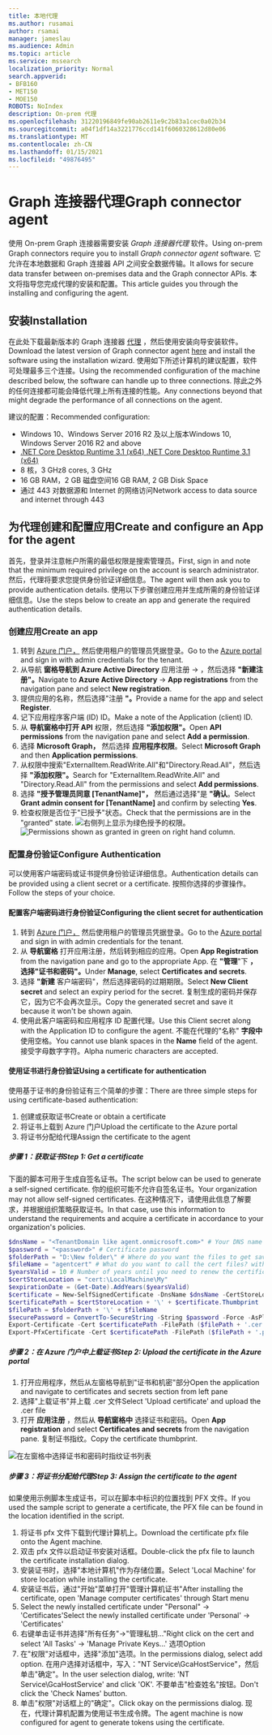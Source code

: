 ```yaml
---
title: 本地代理
ms.author: rusamai
author: rsamai
manager: jameslau
ms.audience: Admin
ms.topic: article
ms.service: mssearch
localization_priority: Normal
search.appverid:
- BFB160
- MET150
- MOE150
ROBOTS: NoIndex
description: On-prem 代理
ms.openlocfilehash: 31220196849fe90ab2611e9c2b83a1cec0a02b34
ms.sourcegitcommit: a04f1df14a3221776ccd141f6060328612d80e06
ms.translationtype: MT
ms.contentlocale: zh-CN
ms.lasthandoff: 01/15/2021
ms.locfileid: "49876495"
---
```

# <a name="graph-connector-agent"></a><span data-ttu-id="191f5-103">Graph 连接器代理</span><span class="sxs-lookup"><span data-stu-id="191f5-103">Graph connector agent</span></span>

<span data-ttu-id="191f5-104">使用 On-prem Graph 连接器需要安装 *Graph 连接器代理* 软件。</span><span class="sxs-lookup"><span data-stu-id="191f5-104">Using on-prem Graph connectors require you to install *Graph connector agent* software.</span></span> <span data-ttu-id="191f5-105">它允许在本地数据和 Graph 连接器 API 之间安全数据传输。</span><span class="sxs-lookup"><span data-stu-id="191f5-105">It allows for secure data transfer between on-premises data and the Graph connector APIs.</span></span> <span data-ttu-id="191f5-106">本文将指导您完成代理的安装和配置。</span><span class="sxs-lookup"><span data-stu-id="191f5-106">This article guides you through the installing and configuring the agent.</span></span>

## <a name="installation"></a><span data-ttu-id="191f5-107">安装</span><span class="sxs-lookup"><span data-stu-id="191f5-107">Installation</span></span>

<span data-ttu-id="191f5-108">在此处下载最新版本的 Graph 连接器 [代理](https://aka.ms/gcadownload) ，然后使用安装向导安装软件。</span><span class="sxs-lookup"><span data-stu-id="191f5-108">Download the latest version of Graph connector agent [here](https://aka.ms/gcadownload) and install the software using the installation wizard.</span></span> <span data-ttu-id="191f5-109">使用如下所述计算机的建议配置，软件可处理最多三个连接。</span><span class="sxs-lookup"><span data-stu-id="191f5-109">Using the recommended configuration of the machine described below, the software can handle up to three connections.</span></span> <span data-ttu-id="191f5-110">除此之外的任何连接都可能会降低代理上所有连接的性能。</span><span class="sxs-lookup"><span data-stu-id="191f5-110">Any connections beyond that might degrade the performance of all connections on the agent.</span></span>

<span data-ttu-id="191f5-111">建议的配置：</span><span class="sxs-lookup"><span data-stu-id="191f5-111">Recommended configuration:</span></span>

* <span data-ttu-id="191f5-112">Windows 10、Windows Server 2016 R2 及以上版本</span><span class="sxs-lookup"><span data-stu-id="191f5-112">Windows 10, Windows Server 2016 R2 and above</span></span>
* [<span data-ttu-id="191f5-113">.NET Core Desktop Runtime 3.1 (x64) </span><span class="sxs-lookup"><span data-stu-id="191f5-113">.NET Core Desktop Runtime 3.1 (x64)</span></span>](https://dotnet.microsoft.com/download/dotnet-core/3.1)
* <span data-ttu-id="191f5-114">8 核，3 GHz</span><span class="sxs-lookup"><span data-stu-id="191f5-114">8 cores, 3 GHz</span></span>
* <span data-ttu-id="191f5-115">16 GB RAM，2 GB 磁盘空间</span><span class="sxs-lookup"><span data-stu-id="191f5-115">16 GB RAM, 2 GB Disk Space</span></span>
* <span data-ttu-id="191f5-116">通过 443 对数据源和 Internet 的网络访问</span><span class="sxs-lookup"><span data-stu-id="191f5-116">Network access to data source and internet through 443</span></span>

## <a name="create-and-configure-an-app-for-the-agent"></a><span data-ttu-id="191f5-117">为代理创建和配置应用</span><span class="sxs-lookup"><span data-stu-id="191f5-117">Create and configure an App for the agent</span></span>  

<span data-ttu-id="191f5-118">首先，登录并注意帐户所需的最低权限是搜索管理员。</span><span class="sxs-lookup"><span data-stu-id="191f5-118">First, sign in and note that the minimum required privilege on the account is search administrator.</span></span> <span data-ttu-id="191f5-119">然后，代理将要求您提供身份验证详细信息。</span><span class="sxs-lookup"><span data-stu-id="191f5-119">The agent will then ask you to provide authentication details.</span></span> <span data-ttu-id="191f5-120">使用以下步骤创建应用并生成所需的身份验证详细信息。</span><span class="sxs-lookup"><span data-stu-id="191f5-120">Use the steps below to create an app and generate the required authentication details.</span></span>

### <a name="create-an-app"></a><span data-ttu-id="191f5-121">创建应用</span><span class="sxs-lookup"><span data-stu-id="191f5-121">Create an app</span></span>

1. <span data-ttu-id="191f5-122">转到 [Azure 门户，](https://portal.azure.com) 然后使用租户的管理员凭据登录。</span><span class="sxs-lookup"><span data-stu-id="191f5-122">Go to the [Azure portal](https://portal.azure.com) and sign in with admin credentials for the tenant.</span></span>
2. <span data-ttu-id="191f5-123">从导航 **窗格导航到 Azure Active Directory** 应用注册  ->  ，然后选择 **"新建注册"。**</span><span class="sxs-lookup"><span data-stu-id="191f5-123">Navigate to **Azure Active Directory** -> **App registrations** from the navigation pane and select **New registration**.</span></span>
3. <span data-ttu-id="191f5-124">提供应用的名称，然后选择"注册 **"。**</span><span class="sxs-lookup"><span data-stu-id="191f5-124">Provide a name for the app and select **Register**.</span></span>
4. <span data-ttu-id="191f5-125">记下应用程序客户端 (ID) ID。</span><span class="sxs-lookup"><span data-stu-id="191f5-125">Make a note of the Application (client) ID.</span></span>
5. <span data-ttu-id="191f5-126">从 **导航窗格中打开 API** 权限，然后选择 **"添加权限"。**</span><span class="sxs-lookup"><span data-stu-id="191f5-126">Open **API permissions** from the navigation pane and select **Add a permission**.</span></span>
6. <span data-ttu-id="191f5-127">选择 **Microsoft Graph，** 然后选择 **应用程序权限**。</span><span class="sxs-lookup"><span data-stu-id="191f5-127">Select **Microsoft Graph** and then **Application permissions**.</span></span>
7. <span data-ttu-id="191f5-128">从权限中搜索"ExternalItem.ReadWrite.All"和"Directory.Read.All"，然后选择 **"添加权限"。**</span><span class="sxs-lookup"><span data-stu-id="191f5-128">Search for "ExternalItem.ReadWrite.All" and "Directory.Read.All" from the permissions and select **Add permissions**.</span></span>
8. <span data-ttu-id="191f5-129">选择 **"授予管理员同意 [TenantName]"，** 然后通过选择"是 **"确认**。</span><span class="sxs-lookup"><span data-stu-id="191f5-129">Select **Grant admin consent for [TenantName]** and confirm by selecting **Yes**.</span></span>
9. <span data-ttu-id="191f5-130">检查权限是否位于"已授予"状态。</span><span class="sxs-lookup"><span data-stu-id="191f5-130">Check that the permissions are in the "granted" state.</span></span>
     <span data-ttu-id="191f5-131">![右侧列上显示为绿色授予的权限。](media/onprem-agent/granted-state.png)</span><span class="sxs-lookup"><span data-stu-id="191f5-131">![Permissions shown as granted in green on right hand column.](media/onprem-agent/granted-state.png)</span></span>

### <a name="configure-authentication"></a><span data-ttu-id="191f5-132">配置身份验证</span><span class="sxs-lookup"><span data-stu-id="191f5-132">Configure Authentication</span></span>

<span data-ttu-id="191f5-133">可以使用客户端密码或证书提供身份验证详细信息。</span><span class="sxs-lookup"><span data-stu-id="191f5-133">Authentication details can be provided using a client secret or a certificate.</span></span> <span data-ttu-id="191f5-134">按照你选择的步骤操作。</span><span class="sxs-lookup"><span data-stu-id="191f5-134">Follow the steps of your choice.</span></span>

#### <a name="configuring-the-client-secret-for-authentication"></a><span data-ttu-id="191f5-135">配置客户端密码进行身份验证</span><span class="sxs-lookup"><span data-stu-id="191f5-135">Configuring the client secret for authentication</span></span>

1. <span data-ttu-id="191f5-136">转到 [Azure 门户，](https://portal.azure.com) 然后使用租户的管理员凭据登录。</span><span class="sxs-lookup"><span data-stu-id="191f5-136">Go to the [Azure portal](https://portal.azure.com) and sign in with admin credentials for the tenant.</span></span>
2. <span data-ttu-id="191f5-137">从 **导航窗格** 打开应用注册，然后转到相应的应用。</span><span class="sxs-lookup"><span data-stu-id="191f5-137">Open **App Registration** from the navigation pane and go to the appropriate App.</span></span> <span data-ttu-id="191f5-138">在 **"管理**"下 **，选择"证书和密码"。**</span><span class="sxs-lookup"><span data-stu-id="191f5-138">Under **Manage**, select **Certificates and secrets**.</span></span>
3. <span data-ttu-id="191f5-139">选择 **"新建** 客户端密码"，然后选择密码的过期期限。</span><span class="sxs-lookup"><span data-stu-id="191f5-139">Select **New Client secret** and select an expiry period for the secret.</span></span> <span data-ttu-id="191f5-140">复制生成的密码并保存它，因为它不会再次显示。</span><span class="sxs-lookup"><span data-stu-id="191f5-140">Copy the generated secret and save it because it won't be shown again.</span></span>
4. <span data-ttu-id="191f5-141">使用此客户端密码和应用程序 ID 配置代理。</span><span class="sxs-lookup"><span data-stu-id="191f5-141">Use this Client secret along with the Application ID to configure the agent.</span></span> <span data-ttu-id="191f5-142">不能在代理的"名称" **字段中** 使用空格。</span><span class="sxs-lookup"><span data-stu-id="191f5-142">You cannot use blank spaces in the **Name** field of the agent.</span></span> <span data-ttu-id="191f5-143">接受字母数字字符。</span><span class="sxs-lookup"><span data-stu-id="191f5-143">Alpha numeric characters are accepted.</span></span>

#### <a name="using-a-certificate-for-authentication"></a><span data-ttu-id="191f5-144">使用证书进行身份验证</span><span class="sxs-lookup"><span data-stu-id="191f5-144">Using a certificate for authentication</span></span>

<span data-ttu-id="191f5-145">使用基于证书的身份验证有三个简单的步骤：</span><span class="sxs-lookup"><span data-stu-id="191f5-145">There are three simple steps for using certificate-based authentication:</span></span>

1. <span data-ttu-id="191f5-146">创建或获取证书</span><span class="sxs-lookup"><span data-stu-id="191f5-146">Create or obtain a certificate</span></span>
1. <span data-ttu-id="191f5-147">将证书上载到 Azure 门户</span><span class="sxs-lookup"><span data-stu-id="191f5-147">Upload the certificate to the Azure portal</span></span>
1. <span data-ttu-id="191f5-148">将证书分配给代理</span><span class="sxs-lookup"><span data-stu-id="191f5-148">Assign the certificate to the agent</span></span>

##### <a name="step-1-get-a-certificate"></a><span data-ttu-id="191f5-149">步骤 1：获取证书</span><span class="sxs-lookup"><span data-stu-id="191f5-149">Step 1: Get a certificate</span></span>

<span data-ttu-id="191f5-150">下面的脚本可用于生成自签名证书。</span><span class="sxs-lookup"><span data-stu-id="191f5-150">The script below can be used to generate a self-signed certificate.</span></span> <span data-ttu-id="191f5-151">你的组织可能不允许自签名证书。</span><span class="sxs-lookup"><span data-stu-id="191f5-151">Your organization may not allow self-signed certificates.</span></span> <span data-ttu-id="191f5-152">在这种情况下，请使用此信息了解要求，并根据组织策略获取证书。</span><span class="sxs-lookup"><span data-stu-id="191f5-152">In that case, use this information to understand the requirements and acquire a certificate in accordance to your organization's policies.</span></span>

```Powershell
$dnsName = "<TenantDomain like agent.onmicrosoft.com>" # Your DNS name
$password = "<password>" # Certificate password
$folderPath = "D:\New folder\" # Where do you want the files to get saved to? The folder needs to exist.
$fileName = "agentcert" # What do you want to call the cert files? without the file extension
$yearsValid = 10 # Number of years until you need to renew the certificate
$certStoreLocation = "cert:\LocalMachine\My"
$expirationDate = (Get-Date).AddYears($yearsValid)
$certificate = New-SelfSignedCertificate -DnsName $dnsName -CertStoreLocation $certStoreLocation -NotAfter $expirationDate -KeyExportPolicy Exportable -KeySpec Signature
$certificatePath = $certStoreLocation + '\' + $certificate.Thumbprint
$filePath = $folderPath + '\' + $fileName
$securePassword = ConvertTo-SecureString -String $password -Force -AsPlainText
Export-Certificate -Cert $certificatePath -FilePath ($filePath + '.cer')
Export-PfxCertificate -Cert $certificatePath -FilePath ($filePath + '.pfx') -Password $securePassword
```

##### <a name="step-2-upload-the-certificate-in-the-azure-portal"></a><span data-ttu-id="191f5-153">步骤 2：在 Azure 门户中上载证书</span><span class="sxs-lookup"><span data-stu-id="191f5-153">Step 2: Upload the certificate in the Azure portal</span></span>

1. <span data-ttu-id="191f5-154">打开应用程序，然后从左窗格导航到"证书和机密"部分</span><span class="sxs-lookup"><span data-stu-id="191f5-154">Open the application and navigate to certificates and secrets section from left pane</span></span>
1. <span data-ttu-id="191f5-155">选择"上载证书"并上载 .cer 文件</span><span class="sxs-lookup"><span data-stu-id="191f5-155">Select 'Upload certificate' and upload the .cer file</span></span>
1. <span data-ttu-id="191f5-156">打开 **应用注册** ，然后从 **导航窗格中** 选择证书和密码。</span><span class="sxs-lookup"><span data-stu-id="191f5-156">Open **App registration** and select **Certificates and secrets** from the navigation pane.</span></span> <span data-ttu-id="191f5-157">复制证书指纹。</span><span class="sxs-lookup"><span data-stu-id="191f5-157">Copy the certificate thumbprint.</span></span>

![在左窗格中选择证书和密码时指纹证书列表](media/onprem-agent/certificates.png)

##### <a name="step-3-assign-the-certificate-to-the-agent"></a><span data-ttu-id="191f5-159">步骤 3：将证书分配给代理</span><span class="sxs-lookup"><span data-stu-id="191f5-159">Step 3: Assign the certificate to the agent</span></span>

<span data-ttu-id="191f5-160">如果使用示例脚本生成证书，可以在脚本中标识的位置找到 PFX 文件。</span><span class="sxs-lookup"><span data-stu-id="191f5-160">If you used the sample script to generate a certificate, the PFX file can be found in the location identified in the script.</span></span>

1. <span data-ttu-id="191f5-161">将证书 pfx 文件下载到代理计算机上。</span><span class="sxs-lookup"><span data-stu-id="191f5-161">Download the certificate pfx file onto the Agent machine.</span></span>
1. <span data-ttu-id="191f5-162">双击 pfx 文件以启动证书安装对话框。</span><span class="sxs-lookup"><span data-stu-id="191f5-162">Double-click the pfx file to launch the certificate installation dialog.</span></span>
1. <span data-ttu-id="191f5-163">安装证书时，选择"本地计算机"作为存储位置。</span><span class="sxs-lookup"><span data-stu-id="191f5-163">Select 'Local Machine' for store location while installing the certificate.</span></span>
1. <span data-ttu-id="191f5-164">安装证书后，通过"开始"菜单打开"管理计算机证书"</span><span class="sxs-lookup"><span data-stu-id="191f5-164">After installing the certificate, open 'Manage computer certificates' through Start menu</span></span>
1. <span data-ttu-id="191f5-165">Select the newly installed certificate under "Personal" -> 'Certificates'</span><span class="sxs-lookup"><span data-stu-id="191f5-165">Select the newly installed certificate under 'Personal' -> 'Certificates'</span></span>
1. <span data-ttu-id="191f5-166">右键单击证书并选择"所有任务"->"管理私钥..."</span><span class="sxs-lookup"><span data-stu-id="191f5-166">Right click on the cert and select 'All Tasks' -> 'Manage Private Keys…'</span></span> <span data-ttu-id="191f5-167">选项</span><span class="sxs-lookup"><span data-stu-id="191f5-167">Option</span></span>
1. <span data-ttu-id="191f5-168">在"权限"对话框中，选择"添加"选项。</span><span class="sxs-lookup"><span data-stu-id="191f5-168">In the permissions dialog, select add option.</span></span> <span data-ttu-id="191f5-169">在用户选择对话框中，写入："NT Service\GcaHostService"，然后单击"确定"。</span><span class="sxs-lookup"><span data-stu-id="191f5-169">In the user selection dialog, write: 'NT Service\GcaHostService' and click 'OK'.</span></span> <span data-ttu-id="191f5-170">不要单击"检查姓名"按钮。</span><span class="sxs-lookup"><span data-stu-id="191f5-170">Don't click the 'Check Names' button.</span></span>
1. <span data-ttu-id="191f5-171">单击"权限"对话框上的"确定"。</span><span class="sxs-lookup"><span data-stu-id="191f5-171">Click okay on the permissions dialog.</span></span> <span data-ttu-id="191f5-172">现在，代理计算机配置为使用证书生成令牌。</span><span class="sxs-lookup"><span data-stu-id="191f5-172">The agent machine is now configured for agent to generate tokens using the certificate.</span></span>
